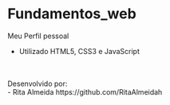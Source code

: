 # Fundamentos_web

Meu Perfil pessoal
* Utilizado HTML5, CSS3 e JavaScript




<br>
<br>
Desenvolvido por:
<br>
- Rita Almeida https://github.com/RitaAlmeidah
